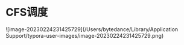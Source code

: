 # CFS调度

![image-20230224231425729](/Users/bytedance/Library/Application Support/typora-user-images/image-20230224231425729.png)